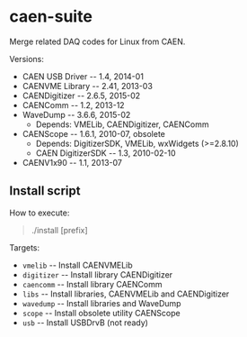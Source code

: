 caen-suite
==========

Merge related DAQ codes for Linux from CAEN.

Versions:
  * CAEN USB Driver -- 1.4, 2014-01
  * CAENVME Library -- 2.41, 2013-03
  * CAENDigitizer -- 2.6.5, 2015-02
  * CAENComm -- 1.2, 2013-12
  * WaveDump -- 3.6.6, 2015-02
    * Depends: VMELib, CAENDigitizer, CAENComm
  * CAENScope -- 1.6.1, 2010-07, obsolete
    * Depends: DigitizerSDK, VMELib, wxWidgets (>=2.8.10)
    * CAEN DigitizerSDK -- 1.3, 2010-02-10
  * CAENV1x90 -- 1.1, 2013-07

## Install script ##

How to execute:
> ./install <target> [prefix]

Targets:
* `vmelib`    -- Install CAENVMELib
* `digitizer` -- Install library CAENDigitizer
* `caencomm`  -- Install library CAENComm
* `libs`      -- Install libraries, CAENVMELib and CAENDigitizer
* `wavedump`  -- Install libraries and WaveDump
* `scope`     -- Install obsolete utility CAENScope
* `usb`       -- Install USBDrvB (not ready)


